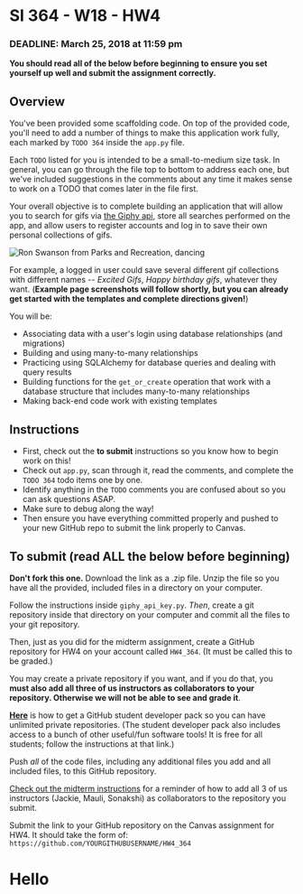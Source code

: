 # SI 364 - W18 - HW4

### DEADLINE: March 25, 2018 at 11:59 pm

**You should read all of the below before beginning to ensure you set yourself up well and submit the assignment correctly.**

## Overview

You've been provided some scaffolding code. On top of the provided code, you'll need to add a number of things to make this application work fully, each marked by `TODO 364` inside the `app.py` file.

Each `TODO` listed for you is intended to be a small-to-medium size task. In general, you can go through the file top to bottom to address each one, but we've included suggestions in the comments about any time it makes sense to work on a TODO that comes later in the file first.

Your overall objective is to complete building an application that will allow you to search for gifs via [the Giphy api](https://developers.giphy.com/), store all searches performed on the app, and allow users to register accounts and log in to save their own personal collections of gifs.

![Ron Swanson from Parks and Recreation, dancing](https://media.giphy.com/media/iOz3p2txHIo4U/giphy.gif)

For example, a logged in user could save several different gif collections with different names -- *Excited Gifs*, *Happy birthday gifs*, whatever they want. (**Example page screenshots will follow shortly, but you can already get started with the templates and complete directions given!**)

You will be:

* Associating data with a user's login using database relationships (and migrations)
* Building and using many-to-many relationships
* Practicing using SQLAlchemy for database queries and dealing with query results
* Building functions for the `get_or_create` operation that work with a database structure that includes many-to-many relationships
* Making back-end code work with existing templates

## Instructions

* First, check out the **to submit** instructions so you know how to begin work on this!
* Check out `app.py`, scan through it, read the comments, and complete the `TODO 364` todo items one by one.
* Identify anything in the `TODO` comments you are confused about so you can ask questions ASAP.
* Make sure to debug along the way!
* Then ensure you have everything committed properly and pushed to your new GitHub repo to submit the link properly to Canvas.

## To submit (read ALL the below before beginning)

**Don't fork this one.** Download the link as a .zip file. Unzip the file so you have all the provided, included files in a directory on your computer.

Follow the instructions inside `giphy_api_key.py`. *Then*, create a git repository inside that directory on your computer and commit all the files to your git repository.

Then, just as you did for the midterm assignment, create a GitHub repository for HW4 on your account called `HW4_364`. (It must be called this to be graded.)

You may create a private repository if you want, and if you do that, you **must also add all three of us instructors as collaborators to your repository. Otherwise we will not be able to see and grade it**.

**[Here](https://help.github.com/articles/applying-for-a-student-developer-pack/)** is how to get a GitHub student developer pack so you can have unlimited private repositories. (The student developer pack also includes access to a bunch of other useful/fun software tools! It is free for all students; follow the instructions at that link.)

Push *all* of the code files, including any additional files you add and all included files, to this GitHub repository.

[Check out the midterm instructions](https://github.com/SI364-Winter2018/Midterm-Instructions) for a reminder of how to add all 3 of us instructors (Jackie, Mauli, Sonakshi) as collaborators to the repository you submit.

Submit the link to your GitHub repository on the Canvas assignment for HW4. It should take the form of: `https://github.com/YOURGITHUBUSERNAME/HW4_364`
# Hello
